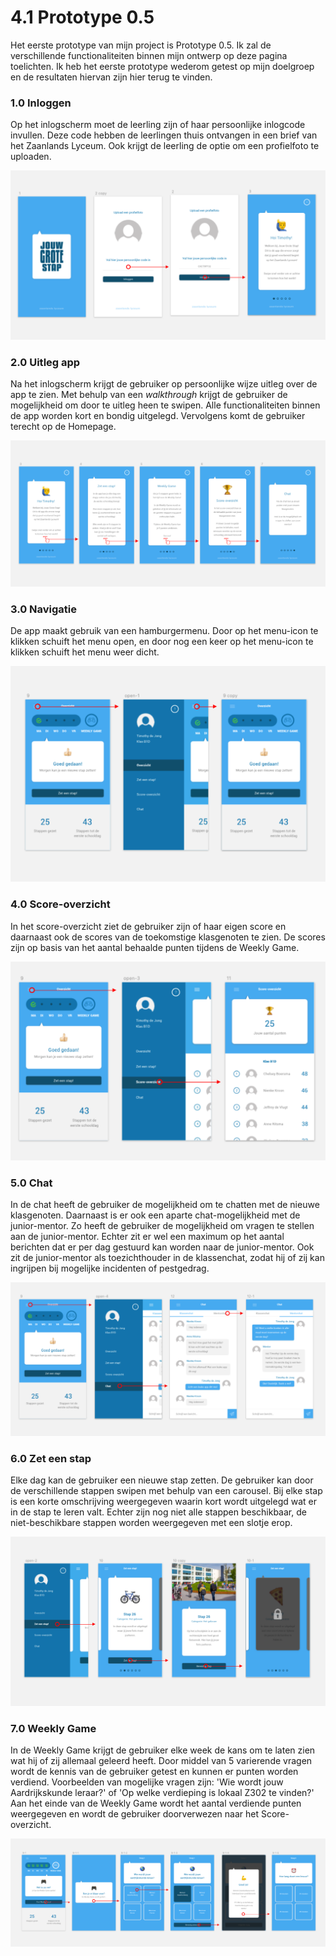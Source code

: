 # 4.1 Prototype 0.5

Het eerste prototype van mijn project is Prototype 0.5. Ik zal de verschillende functionaliteiten binnen mijn ontwerp op deze pagina toelichten. Ik heb het eerste prototype wederom getest op mijn doelgroep en de resultaten hiervan zijn hier terug te vinden. 

### 1.0 Inloggen

Op het inlogscherm moet de leerling zijn of haar persoonlijke inlogcode invullen. Deze code hebben de leerlingen thuis ontvangen in een brief van het Zaanlands Lyceum. Ook krijgt de leerling de optie om een profielfoto te uploaden. 

![](../../.gitbook/assets/1.-inloggen%20%282%29.png)

### 2.0 Uitleg app

Na het inlogscherm krijgt de gebruiker op persoonlijke wijze uitleg over de app te zien. Met behulp van een _walkthrough_ krijgt de gebruiker de mogelijkheid om door te uitleg heen te swipen. Alle functionaliteiten binnen de app worden kort en bondig uitgelegd. Vervolgens komt de gebruiker terecht op de Homepage. 

![](../../.gitbook/assets/2.-uitleg-app%20%281%29.png)

### 3.0 Navigatie

De app maakt gebruik van een hamburgermenu. Door op het menu-icon te klikken schuift het menu open, en door nog een keer op het menu-icon te klikken schuift het menu weer dicht.

![](../../.gitbook/assets/3.-menu.png)

### 4.0 Score-overzicht

In het score-overzicht ziet de gebruiker zijn of haar eigen score en daarnaast ook de scores van de toekomstige klasgenoten te zien. De scores zijn op basis van het aantal behaalde punten tijdens de Weekly Game. 

![](../../.gitbook/assets/4.-score-overzicht%20%281%29.png)

### 5.0 Chat

In de chat heeft de gebruiker de mogelijkheid om te chatten met de nieuwe klasgenoten. Daarnaast is er ook een aparte chat-mogelijkheid met de junior-mentor. Zo heeft de gebruiker de mogelijkheid om vragen te stellen aan de junior-mentor. Echter zit er wel een maximum op het aantal berichten dat er per dag gestuurd kan worden naar de junior-mentor. Ook zit de junior-mentor als toezichthouder in de klassenchat, zodat hij of zij kan ingrijpen bij mogelijke incidenten of pestgedrag. 

![](../../.gitbook/assets/5.-chat%20%281%29.png)

### 6.0 Zet een stap

Elke dag kan de gebruiker een nieuwe stap zetten. De gebruiker kan door de verschillende stappen swipen met behulp van een carousel. Bij elke stap is een korte omschrijving weergegeven waarin kort wordt uitgelegd wat er in de stap te leren valt. Echter zijn nog niet alle stappen beschikbaar, de niet-beschikbare stappen worden weergegeven met een slotje erop. 

![](../../.gitbook/assets/zet-een-stap.png)

### 7.0 Weekly Game

In de Weekly Game krijgt de gebruiker elke week de kans om te laten zien wat hij of zij allemaal geleerd heeft. Door middel van 5 varierende vragen wordt de kennis van de gebruiker getest en kunnen er punten worden verdiend. Voorbeelden van mogelijke vragen zijn: 'Wie wordt jouw Aardrijkskunde leraar?' of 'Op welke verdieping is lokaal Z302 te vinden?'  
Aan het einde van de Weekly Game wordt het aantal verdiende punten weergegeven en wordt de gebruiker doorverwezen naar het Score-overzicht. 

![](../../.gitbook/assets/6.-weekly-game.png)



